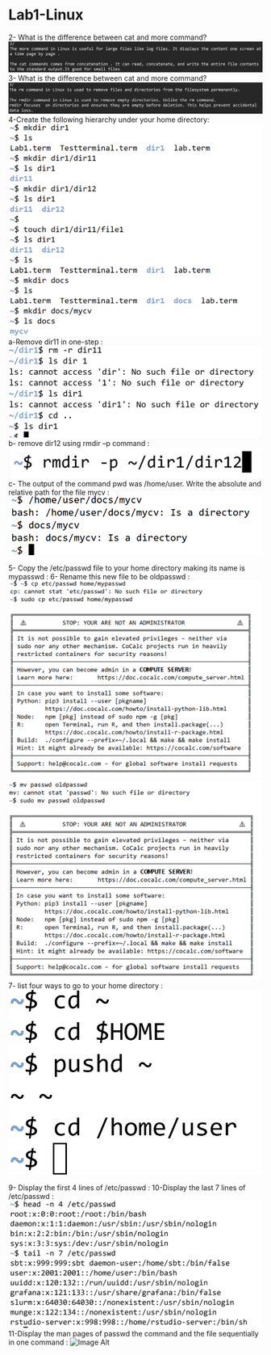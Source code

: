 # Lab1-Linux
2- What is the difference between cat and more command?
  ![Image Alt](https://github.com/Taghreeda20/Lab1-Linux/blob/c3b99842333eefbf6ebddd7a8bbdfb961e39500f/Screenshot%202025-04-05%20222828.png)
3- What is the difference between cat and more command?
 ![Image Alt](https://github.com/Taghreeda20/Lab1-Linux/blob/b7fb229ce67238b1dee93b456247bbb5f1714b58/Screenshot%202025-04-05%20225134.png)
 4-Create the following hierarchy under your home directory:
 ![Image Alt](https://github.com/Taghreeda20/Lab1-Linux/blob/9418eefe0041f38edc8dbfda4ea4cb6a24f34937/Screenshot%202025-04-05%20213319.png)
  a-Remove dir11 in one-step : 
     ![Image Alt](https://github.com/Taghreeda20/Lab1-Linux/blob/2b9fb82545302d6da45929ed74b7e31a5f224954/Screenshot%202025-04-05%20221356.png)
  b- remove dir12 using rmdir –p command : 
     ![Image Alt](https://github.com/Taghreeda20/Lab1-Linux/blob/016f495d06ee812c9ea00e36e93ac5eb101ed659/Screenshot%202025-04-05%20221209.png)
  c- The output of the command pwd was /home/user. Write the absolute and relative path for the file mycv : 
      ![Image Alt](https://github.com/Taghreeda20/Lab1-Linux/blob/ac7465e7a4946a100709b87c69fe0593d079b91e/Screenshot%202025-04-05%20220421.png)
      
  5-  Copy the /etc/passwd file to your home directory making its name is mypasswd :
  6-  Rename this new file to be oldpasswd :
   ![Image Alt](https://github.com/Taghreeda20/Lab1-Linux/blob/ec9a0d45819a3a6d8246fdf6ece3fd4dce95a4b9/Screenshot%202025-04-05%20232900.png)
    ![Image Alt](https://github.com/Taghreeda20/Lab1-Linux/blob/ba29ad670c8cfd048adc5baaa6083c0fc3039252/Screenshot%202025-04-05%20233103.png) 
  7- list four ways to go to your home directory : 
     ![Image Alt](https://github.com/Taghreeda20/Lab1-Linux/blob/8eb6e7250ea87949f1125eedca3b1aa4eb201032/Screenshot%202025-04-05%20233459.png)
     
  9- Display the first 4 lines of /etc/passwd :
  10-Display the last 7 lines of /etc/passwd : 
         ![Image Alt](https://github.com/Taghreeda20/Lab1-Linux/blob/43372cf2d1589045db6ae1185efa548213ecddd0/Screenshot%202025-04-05%20233946.png) 
   11-Display the man pages of passwd the command and the file sequentially in one command : 
          ![Image Alt]() 



  

   

